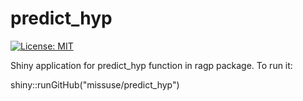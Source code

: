 # predict_hyp
[![License: MIT](https://img.shields.io/badge/License-MIT-blue.svg)](https://opensource.org/licenses/MIT)

Shiny application for predict_hyp function in ragp package.
To run it:

shiny::runGitHub("missuse/predict_hyp")
